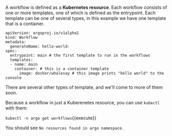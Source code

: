 A workflow is defined as a **Kubernetes resource**. Each workflow consists of one or more templates, one of which is defined as the entrypoint. Each template can be one of several types, in this example we have one template that is a container.

```
apiVersion: argoproj.io/v1alpha1
kind: Workflow
metadata:
  generateName: hello-world-  
spec:
  entrypoint: main # the first template to run in the workflows        
  templates:
  - name: main           
    container: # this is a container template
      image: docker/whalesay # this image prints "hello world" to the console 
```

There are several other types of template, and we'll come to more of them soon.

Because a workflow in just a Kuberenetes resource, you can use `kubectl` with them:

`kubectl -n argo get workflows`{{execute}}

You should see `No resources found in argo namespace.`